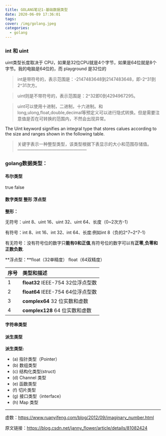 ```yaml
---
title: GOLANG笔记1-基础数据类型
date: 2020-06-09 17:36:01
tags:
cover: /img/golang.jpeg
categories:
  - golang
---
```

### int  和 uint
uint类型长度取决于 CPU，如果是32位CPU就是4个字节，如果是64位就是8个字节。我的电脑是64位的，而 playground 是32位的


> int是带符号的，表示范围是：-2147483648到2147483648，即-2^31到2^31次方。

> uint则是不带符号的，表示范围是：2^32即0到4294967295。

> uint可以使用十进制，二进制，十六进制。和long,ulong,float,double,decimal等预定义可以进行隐式转换。但是需要注意值是否在可转换的范围内，不然会出现异常。

The Uint keyword signifies an integral type that stores calues according to the size and ranges shown in the following table.

> 关键字表示一种整型类型，该类型根据下表显示的大小和范围存储值。
————————————————

### golang数据类型：

#### 布尔类型 

true false

#### 数字类型 整形 浮点型

**整形：**

无符号：uint 8、uint 16、uint 32、uint 64、长度（0~2次方-1）

有符号：int 8、int 16、int 32、int 64、长度:例如int 8（负的2^7~2^7-1）

有无符号：没有符号位的数字只**能有0和正值**,有符号位的数字可以有**正零,负零和正数负数**.

**浮点型：**float（32单精度） float（64双精度）

| 序号 | 类型和描述                        |
| :--- | :-------------------------------- |
| 1    | **float32** IEEE-754 32位浮点型数 |
| 2    | **float64** IEEE-754 64位浮点型数 |
| 3    | **complex64** 32 位实数和虚数     |
| 4    | **complex128** 64 位实数和虚数    |

#### 字符串类型



#### 派生类型

**派生类型:**

- (a) 指针类型（Pointer）
- (b) 数组类型
- (c) 结构化类型(struct)
- (d) Channel 类型
- (e) 函数类型
- (f) 切片类型
- (g) 接口类型（interface）
- (h) Map 类型

------

虚数：https://www.ruanyifeng.com/blog/2012/09/imaginary_number.html

原文链接：https://blog.csdn.net/janny_flower/article/details/81082424